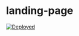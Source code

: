 # landing-page
[![Deployed](https://github.com/doom-fish/landing-page/actions/workflows/node.js.yml/badge.svg?branch=main)](https://github.com/doom-fish/landing-page/actions/workflows/node.js.yml)
